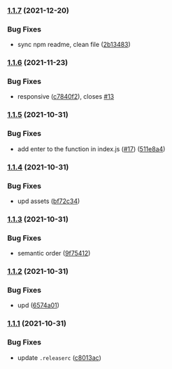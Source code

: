 ### [1.1.7](https://github.com/reslear/tailwind-scrollbar-hide/compare/v1.1.6...v1.1.7) (2021-12-20)


### Bug Fixes

* sync npm readme, clean file ([2b13483](https://github.com/reslear/tailwind-scrollbar-hide/commit/2b13483124af878452b20609a29db16475964765))

### [1.1.6](https://github.com/reslear/tailwind-scrollbar-hide/compare/v1.1.5...v1.1.6) (2021-11-23)


### Bug Fixes

* responsive ([c7840f2](https://github.com/reslear/tailwind-scrollbar-hide/commit/c7840f25484be289f346b6789caf897be57eb717)), closes [#13](https://github.com/reslear/tailwind-scrollbar-hide/issues/13)

### [1.1.5](https://github.com/reslear/tailwind-scrollbar-hide/compare/v1.1.4...v1.1.5) (2021-10-31)


### Bug Fixes

* add enter to the function in index.js ([#17](https://github.com/reslear/tailwind-scrollbar-hide/issues/17)) ([511e8a4](https://github.com/reslear/tailwind-scrollbar-hide/commit/511e8a40cf7ab19c95a95a38a3c26ed602ec1498))

### [1.1.4](https://github.com/reslear/tailwind-scrollbar-hide/compare/v1.1.3...v1.1.4) (2021-10-31)


### Bug Fixes

* upd assets ([bf72c34](https://github.com/reslear/tailwind-scrollbar-hide/commit/bf72c34bf62d5fc1bc69891e66f948e98766a905))

### [1.1.3](https://github.com/reslear/tailwind-scrollbar-hide/compare/v1.1.2...v1.1.3) (2021-10-31)


### Bug Fixes

* semantic order ([9f75412](https://github.com/reslear/tailwind-scrollbar-hide/commit/9f754124a3ee085b123d3fd94aca8e4eb1dade39))

### [1.1.2](https://github.com/reslear/tailwind-scrollbar-hide/compare/v1.1.1...v1.1.2) (2021-10-31)


### Bug Fixes

* upd ([6574a01](https://github.com/reslear/tailwind-scrollbar-hide/commit/6574a0179acafc8b58cf6f74fbfba6385572c34d))

### [1.1.1](https://github.com/reslear/tailwind-scrollbar-hide/compare/v1.1.0...v1.1.1) (2021-10-31)


### Bug Fixes

* update `.releaserc` ([c8013ac](https://github.com/reslear/tailwind-scrollbar-hide/commit/c8013acc17d2812f65e9cae3b74d11f9e901313a))
